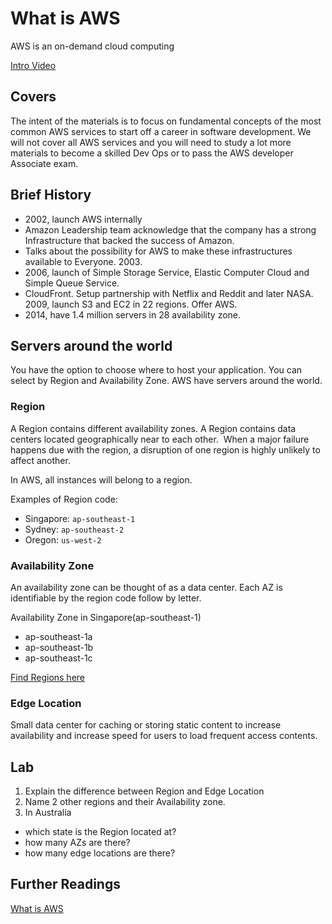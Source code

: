 # What is AWS

AWS is an on-demand cloud computing

[Intro Video](https://youtu.be/a9__D53WsUs)

## Covers

The intent of the materials is to focus on fundamental concepts of the most common AWS services to start off a career in software development. We will not cover all AWS services and you will need to study a lot more materials to become a skilled Dev Ops or to pass the AWS developer Associate exam.

## Brief History

- 2002, launch AWS internally
- Amazon Leadership team acknowledge that the company has a strong Infrastructure that backed the success of Amazon.
- Talks about the possibility for AWS to make these infrastructures available to Everyone. 2003.
- 2006, launch of Simple Storage Service, Elastic Computer Cloud and Simple Queue Service.
- CloudFront. Setup partnership with Netflix and Reddit and later NASA. 2009, launch S3 and EC2 in 22 regions. Offer AWS.
- 2014, have 1.4 million servers in 28 availability zone.

## Servers around the world

You have the option to choose where to host your application. You can select by Region and Availability Zone. AWS have servers around the world.

### Region

A Region contains different availability zones. A Region contains data centers located geographically near to each other.  When a major failure happens due with the region, a disruption of one region is highly unlikely to affect another.

In AWS, all instances will belong to a region.

Examples of Region code:

- Singapore: `ap-southeast-1`
- Sydney: `ap-southeast-2`
- Oregon: `us-west-2`

### Availability Zone

An availability zone can be thought of as a data center. Each AZ is identifiable by the region code follow by letter.

Availability Zone in Singapore(ap-southeast-1)

- ap-southeast-1a
- ap-southeast-1b
- ap-southeast-1c

[Find Regions here](https://aws.amazon.com/about-aws/global-infrastructure/regions_az/)

### Edge Location

Small data center for caching or storing static content to increase availability and increase speed for users to load frequent access contents.

## Lab

1. Explain the difference between Region and Edge Location
2. Name 2 other regions and their Availability zone.
3. In Australia

- which state is the Region located at?
- how many AZs are there?
- how many edge locations are there?

## Further Readings

[What is AWS](https://aws.amazon.com/what-is-aws/)

